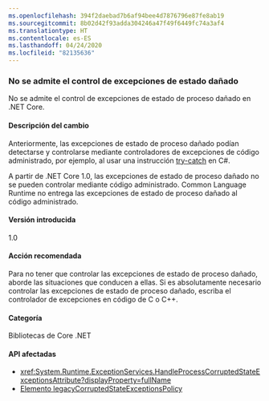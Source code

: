 ```yaml
---
ms.openlocfilehash: 394f2daebad7b6af94bee4d7876796e87fe8ab19
ms.sourcegitcommit: 8b02d42f93adda304246a47f49f6449fc74a3af4
ms.translationtype: HT
ms.contentlocale: es-ES
ms.lasthandoff: 04/24/2020
ms.locfileid: "82135636"
---
```

### <a name="handling-corrupted-state-exceptions-is-not-supported"></a>No se admite el control de excepciones de estado dañado

No se admite el control de excepciones de estado de proceso dañado en .NET Core.

#### <a name="change-description"></a>Descripción del cambio

Anteriormente, las excepciones de estado de proceso dañado podían detectarse y controlarse mediante controladores de excepciones de código administrado, por ejemplo, al usar una instrucción [try-catch](../../../../docs/csharp/language-reference/keywords/try-catch.md) en C#.

A partir de .NET Core 1.0, las excepciones de estado de proceso dañado no se pueden controlar mediante código administrado. Common Language Runtime no entrega las excepciones de estado de proceso dañado al código administrado.

#### <a name="version-introduced"></a>Versión introducida

1.0

#### <a name="recommended-action"></a>Acción recomendada

Para no tener que controlar las excepciones de estado de proceso dañado, aborde las situaciones que conducen a ellas. Si es absolutamente necesario controlar las excepciones de estado de proceso dañado, escriba el controlador de excepciones en código de C o C++.

#### <a name="category"></a>Categoría

Bibliotecas de Core .NET

#### <a name="affected-apis"></a>API afectadas

- <xref:System.Runtime.ExceptionServices.HandleProcessCorruptedStateExceptionsAttribute?displayProperty=fullName>
- [Elemento legacyCorruptedStateExceptionsPolicy](~/docs/framework/configure-apps/file-schema/runtime/legacycorruptedstateexceptionspolicy-element.md)

<!--

#### Affected APIs

- `T:System.Runtime.ExceptionServices.HandleProcessCorruptedStateExceptionsAttribute`

-->
